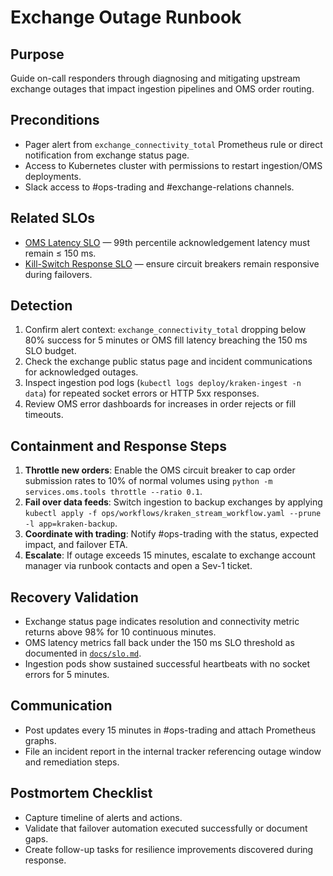 # Exchange Outage Runbook

## Purpose
Guide on-call responders through diagnosing and mitigating upstream exchange outages that impact ingestion pipelines and OMS order routing.

## Preconditions
- Pager alert from `exchange_connectivity_total` Prometheus rule or direct notification from exchange status page.
- Access to Kubernetes cluster with permissions to restart ingestion/OMS deployments.
- Slack access to #ops-trading and #exchange-relations channels.

## Related SLOs
- [OMS Latency SLO](../slo.md#oms-latency) — 99th percentile acknowledgement latency must remain ≤ 150 ms.
- [Kill-Switch Response SLO](../slo.md#kill-switch-response) — ensure circuit breakers remain responsive during failovers.

## Detection
1. Confirm alert context: `exchange_connectivity_total` dropping below 80% success for 5 minutes or OMS fill latency breaching the 150 ms SLO budget.
2. Check the exchange public status page and incident communications for acknowledged outages.
3. Inspect ingestion pod logs (`kubectl logs deploy/kraken-ingest -n data`) for repeated socket errors or HTTP 5xx responses.
4. Review OMS error dashboards for increases in order rejects or fill timeouts.

## Containment and Response Steps
1. **Throttle new orders**: Enable the OMS circuit breaker to cap order submission rates to 10% of normal volumes using `python -m services.oms.tools throttle --ratio 0.1`.
2. **Fail over data feeds**: Switch ingestion to backup exchanges by applying `kubectl apply -f ops/workflows/kraken_stream_workflow.yaml --prune -l app=kraken-backup`.
3. **Coordinate with trading**: Notify #ops-trading with the status, expected impact, and failover ETA.
4. **Escalate**: If outage exceeds 15 minutes, escalate to exchange account manager via runbook contacts and open a Sev-1 ticket.

## Recovery Validation
- Exchange status page indicates resolution and connectivity metric returns above 98% for 10 continuous minutes.
- OMS latency metrics fall back under the 150 ms SLO threshold as documented in [`docs/slo.md`](../slo.md).
- Ingestion pods show sustained successful heartbeats with no socket errors for 5 minutes.

## Communication
- Post updates every 15 minutes in #ops-trading and attach Prometheus graphs.
- File an incident report in the internal tracker referencing outage window and remediation steps.

## Postmortem Checklist
- Capture timeline of alerts and actions.
- Validate that failover automation executed successfully or document gaps.
- Create follow-up tasks for resilience improvements discovered during response.

